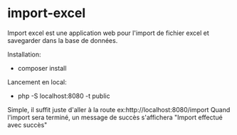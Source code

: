 # import-excel

Import excel  est une application web pour l'import de fichier excel et savegarder dans la base de données.

Installation:
* composer install

Lancement en local:
* php -S localhost:8080 -t public

Simple, il suffit juste d'aller à la route ex:http://localhost:8080/import
Quand l'import sera terminé, un message de succès s'affichera "Import effectué avec succès"
